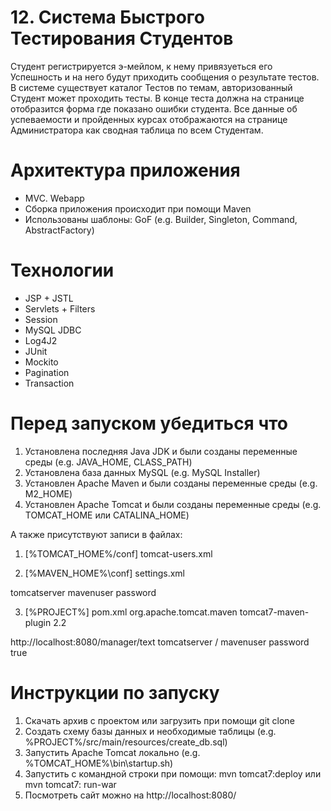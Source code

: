 # 12. Система Быстрого Тестирования Студентов
Студент регистрируется э-мейлом, к нему привязуеться его Успешность
и на него будут приходить сообщения о результате тестов.
В системе существует каталог Тестов по темам,
авторизованный Студент может проходить тесты.
В конце теста должна на странице отобразится форма где показано ошибки студента.
Все данные об успеваемости и пройденных курсах
отображаются на странице Администратора как сводная таблица по всем Студентам.

# Архитектура приложения
- MVC. Webapp
- Сборка приложения происходит при помощи Maven
- Использованы шаблоны: GoF (e.g. Builder, Singleton, Command, AbstractFactory)

# Технологии
- JSP + JSTL
- Servlets + Filters
- Session
- MySQL JDBC
- Log4J2
- JUnit
- Mockito
- Pagination
- Transaction

# Перед запуском убедиться что
1. Установлена последняя Java JDK и были созданы переменные среды (e.g. JAVA_HOME, CLASS_PATH)
2. Установлена база данных MySQL (e.g. MySQL Installer)
3. Установлен Apache Maven и были созданы переменные среды (e.g. M2_HOME)
4. Установлен Apache Tomcat и были созданы переменные среды (e.g. TOMCAT_HOME или CATALINA_HOME)

А также присутствуют записи в файлах:
1. [%TOMCAT_HOME%/conf] tomcat-users.xml
  <role rolename="tomcat"/>
  <role rolename="admin-script"/>
  <role rolename="manager-script"/>
  <role rolename="manager-gui"/>
  <role rolename="manager-jmx"/>
  <role rolename="manager-status"/>
  <role rolename="manager"/>
  <role rolename="admin"/>
  <user password="tomcat" roles="tomcat" username="tomcat"/>
  <user password="admin" roles="manager-gui" username="admin"/>
  <user username="mavenuser" password="password" roles="admin,admin-script,manager-gui,manager-script,manager-jmx,manager-status"/>

2. [%MAVEN_HOME%\conf] settings.xml
  <server>
	<id>tomcatserver</id>
	<username>mavenuser</username>
	<password>password</password>
  </server>
  
3. [%PROJECT%] pom.xml
  <groupId>org.apache.tomcat.maven</groupId>
  <artifactId>tomcat7-maven-plugin</artifactId>
  <version>2.2</version>
  <configuration>
	<url>http://localhost:8080/manager/text</url>
	<server>tomcatserver</server>
	<path>/</path>
	<username>mavenuser</username>
	<password>password</password>
	<update>true</update>
  </configuration>

# Инструкции по запуску
1. Скачать архив с проектом или загрузить при помощи git clone
2. Создать схему базы данных и необходимые таблицы (e.g. %PROJECT%/src/main/resources/create_db.sql)
2. Запустить Apache Tomcat локально (e.g. %TOMCAT_HOME%\bin\startup.sh)
3. Запустить с командной строки при помощи: mvn tomcat7:deploy или mvn tomcat7: run-war
4. Посмотреть сайт можно на http://localhost:8080/